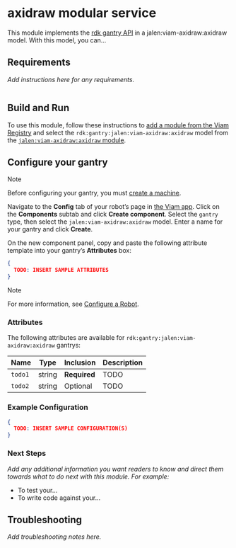 # axidraw modular service

This module implements the [rdk gantry API](https://github.com/rdk/gantry-api) in a jalen:viam-axidraw:axidraw model.
With this model, you can...

## Requirements

_Add instructions here for any requirements._

``` bash
```

## Build and Run

To use this module, follow these instructions to [add a module from the Viam Registry](https://docs.viam.com/registry/configure/#add-a-modular-resource-from-the-viam-registry) and select the `rdk:gantry:jalen:viam-axidraw:axidraw` model from the [`jalen:viam-axidraw:axidraw` module](https://app.viam.com/module/rdk/jalen:viam-axidraw:axidraw).

## Configure your gantry

> [!NOTE]  
> Before configuring your gantry, you must [create a machine](https://docs.viam.com/manage/fleet/machines/#add-a-new-machine).

Navigate to the **Config** tab of your robot’s page in [the Viam app](https://app.viam.com/).
Click on the **Components** subtab and click **Create component**.
Select the `gantry` type, then select the `jalen:viam-axidraw:axidraw` model. 
Enter a name for your gantry and click **Create**.

On the new component panel, copy and paste the following attribute template into your gantry’s **Attributes** box:

```json
{
  TODO: INSERT SAMPLE ATTRIBUTES
}
```

> [!NOTE]  
> For more information, see [Configure a Robot](https://docs.viam.com/manage/configuration/).

### Attributes

The following attributes are available for `rdk:gantry:jalen:viam-axidraw:axidraw` gantrys:

| Name | Type | Inclusion | Description |
| ---- | ---- | --------- | ----------- |
| `todo1` | string | **Required** |  TODO |
| `todo2` | string | Optional |  TODO |

### Example Configuration

```json
{
  TODO: INSERT SAMPLE CONFIGURATION(S)
}
```

### Next Steps

_Add any additional information you want readers to know and direct them towards what to do next with this module._
_For example:_ 

- To test your...
- To write code against your...

## Troubleshooting

_Add troubleshooting notes here._
